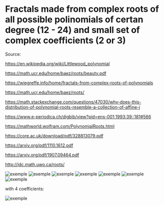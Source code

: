 # Fractals made from complex roots of all possible polinomials of certan degree (12 - 24) and small set of complex coefficients (2 or 3)
 
 Source:
 
 https://en.wikipedia.org/wiki/Littlewood_polynomial
 
 https://math.ucr.edu/home/baez/roots/beauty.pdf
 
 https://wiegreffe.info/home/fractals-from-complex-roots-of-polynomials
 
 https://math.ucr.edu/home/baez/roots/
 
 https://math.stackexchange.com/questions/47030/why-does-this-distribution-of-polynomial-roots-resemble-a-collection-of-affine-i
 
 https://www.e-periodica.ch/digbib/view?pid=ens-001:1993:39::181#566
 
 https://mathworld.wolfram.com/PolynomialRoots.html
 
 https://core.ac.uk/download/pdf/328813079.pdf
 
 https://arxiv.org/pdf/1110.1612.pdf
 
 https://arxiv.org/pdf/1907.09464.pdf
 
 http://jdc.math.uwo.ca/roots/
 
![exemple](https://i.imgur.com/IXH75LV.png)
![exemple](https://i.imgur.com/myk55YG.png)
![exemple](https://i.imgur.com/zbLSz5d.png)
![exemple](https://i.imgur.com/eaqUX22.png)
![exemple](https://i.imgur.com/U5aAoer.png)
![exemple](https://i.imgur.com/Jg87gil.png)
![exemple](https://i.imgur.com/KjY41Ah.png)

with 4 coefficients:

![exemple](https://i.imgur.com/qqArssw.png)
